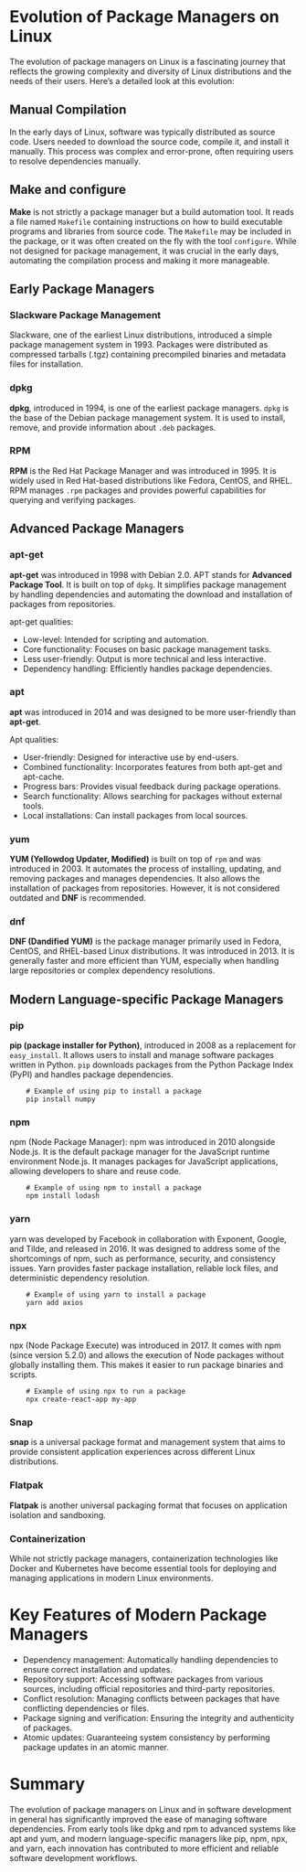 # Evolution of Package Managers on Linux

The evolution of package managers on Linux is a fascinating journey that reflects the growing complexity and diversity of Linux distributions and the needs of their users. Here’s a detailed look at this evolution:

##  Manual Compilation 
In the early days of Linux, software was typically distributed as source code. Users needed to download the source code, compile it, and install it manually. This process was complex and error-prone, often requiring users to resolve dependencies manually.

## Make and configure
**Make** is not strictly a package manager but a build automation tool. It reads a file named ``Makefile`` containing instructions on how to build executable programs and libraries from source code. The ``Makefile`` may be included in the package, or it was often created on the fly with the tool ``configure``. While not designed for package management, it was crucial in the early days, automating the compilation process and making it more manageable.

## Early Package Managers

### Slackware Package Management 
Slackware, one of the earliest Linux distributions, introduced a simple package management system in 1993. Packages were distributed as compressed tarballs (.tgz) containing precompiled binaries and metadata files for installation.

### dpkg 
**dpkg**, introduced in 1994, is one of the earliest package managers. `dpkg` is the base of the Debian package management system. It is used to install, remove, and provide information about `.deb` packages.

### RPM
**RPM** is the Red Hat Package Manager and was introduced in 1995. It is widely used in Red Hat-based distributions like Fedora, CentOS, and RHEL. RPM manages `.rpm` packages and provides powerful capabilities for querying and verifying packages.

## Advanced Package Managers

### apt-get
**apt-get** was introduced in 1998 with Debian 2.0. APT stands for **Advanced Package Tool**. It is built on top of `dpkg`. It simplifies package management by handling dependencies and automating the download and installation of packages from repositories.

apt-get qualities:
- Low-level: Intended for scripting and automation.
- Core functionality: Focuses on basic package management tasks.
- Less user-friendly: Output is more technical and less interactive.
- Dependency handling: Efficiently handles package dependencies.

### apt 
**apt** was introduced in 2014 and was designed to be more user-friendly than **apt-get**. 

Apt qualities:
- User-friendly: Designed for interactive use by end-users.
- Combined functionality: Incorporates features from both apt-get and apt-cache.
- Progress bars: Provides visual feedback during package operations.
- Search functionality: Allows searching for packages without external tools.
- Local installations: Can install packages from local sources.

### yum
**YUM (Yellowdog Updater, Modified)** is built on top of `rpm` and was introduced in 2003. It automates the process of installing, updating, and removing packages and manages dependencies. It also allows the installation of packages from repositories. However, it is not considered outdated and **DNF** is recommended.

### dnf
**DNF (Dandified YUM)** is the package manager primarily used in Fedora, CentOS, and RHEL-based Linux distributions. It was introduced in 2013. It is generally faster and more efficient than YUM, especially when handling large repositories or complex dependency resolutions.

## Modern Language-specific Package Managers

### pip
**pip (package installer for Python)**, introduced in 2008 as a replacement for `easy_install`. It allows users to install and manage software packages written in Python. `pip` downloads packages from the Python Package Index (PyPI) and handles package dependencies.

```
    # Example of using pip to install a package
    pip install numpy
```

### npm 
npm (Node Package Manager): npm was introduced in 2010 alongside Node.js. It is the default package manager for the JavaScript runtime environment Node.js. It manages packages for JavaScript applications, allowing developers to share and reuse code.

```
    # Example of using npm to install a package
    npm install lodash
```

### yarn
yarn was developed by Facebook in collaboration with Exponent, Google, and Tilde, and released in 2016. It was designed to address some of the shortcomings of npm, such as performance, security, and consistency issues. Yarn provides faster package installation, reliable lock files, and deterministic dependency resolution.

```
    # Example of using yarn to install a package
    yarn add axios
```

### npx 
npx (Node Package Execute) was introduced in 2017. It comes with npm (since version 5.2.0) and allows the execution of Node packages without globally installing them. This makes it easier to run package binaries and scripts.

```
    # Example of using npx to run a package
    npx create-react-app my-app
```

### Snap
**snap** is a universal package format and management system that aims to provide consistent application experiences across different Linux distributions.

### Flatpak
**Flatpak** is another universal packaging format that focuses on application isolation and sandboxing.

### Containerization
While not strictly package managers, containerization technologies like Docker and Kubernetes have become essential tools for deploying and managing applications in modern Linux environments.

# Key Features of Modern Package Managers

- Dependency management: Automatically handling dependencies to ensure correct installation and updates.
- Repository support: Accessing software packages from various sources, including official repositories and third-party repositories.
- Conflict resolution: Managing conflicts between packages that have conflicting dependencies or files.
- Package signing and verification: Ensuring the integrity and authenticity of packages.
- Atomic updates: Guaranteeing system consistency by performing package updates in an atomic manner.

# Summary

The evolution of package managers on Linux and in software development in general has significantly improved the ease of managing software dependencies. From early tools like dpkg and rpm to advanced systems like apt and yum, and modern language-specific managers like pip, npm, npx, and yarn, each innovation has contributed to more efficient and reliable software development workflows.
